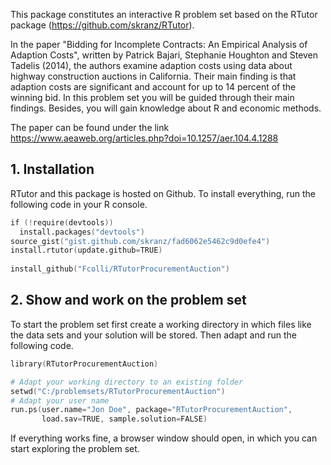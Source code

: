 This package constitutes an interactive R problem set based on the RTutor package (https://github.com/skranz/RTutor). 

In the paper "Bidding for Incomplete Contracts: An Empirical Analysis of Adaption Costs", written by Patrick Bajari, Stephanie Houghton and Steven Tadelis (2014), the authors examine adaption costs using data about highway construction auctions in California. Their
main finding is that adaption costs are significant and account for up to 14 percent of the winning bid. In this problem set you will be guided through their main findings.  Besides, you will gain knowledge about R and 
economic methods.  

The paper can be found under the link https://www.aeaweb.org/articles.php?doi=10.1257/aer.104.4.1288

## 1. Installation

RTutor and this package is hosted on Github. To install everything, run the following code in your R console.
```s
if (!require(devtools))
  install.packages("devtools")
source_gist("gist.github.com/skranz/fad6062e5462c9d0efe4")
install.rtutor(update.github=TRUE)
  
install_github("Fcolli/RTutorProcurementAuction")
```

## 2. Show and work on the problem set
To start the problem set first create a working directory in which files like the data sets and your solution will be stored. Then adapt and run the following code.
```s
library(RTutorProcurementAuction)

# Adapt your working directory to an existing folder
setwd("C:/problemsets/RTutorProcurementAuction")
# Adapt your user name
run.ps(user.name="Jon Doe", package="RTutorProcurementAuction",
       load.sav=TRUE, sample.solution=FALSE)
```
If everything works fine, a browser window should open, in which you can start exploring the problem set.
